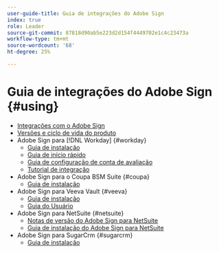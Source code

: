 ```yaml
---
user-guide-title: Guia de integrações do Adobe Sign
index: true
role: Leader
source-git-commit: 87818d90ab5e223d2d154f4449702e1c4c23473a
workflow-type: tm+mt
source-wordcount: '68'
ht-degree: 25%

---
```



# Guia de integrações do Adobe Sign {#using}

+ [Integrações com o Adobe Sign](home.md)
+ [Versões e ciclo de vida do produto](versions.md)
+ Adobe Sign para [!DNL Workday] {#workday}
   + [Guia de instalação](workday/install.md)
   + [Guia de início rápido](workday/quick-start.md)
   + [Guia de configuração de conta de avaliação](workday/trial-install.md)
   + [Tutorial de integração](workday/tutorial-video.md)
+ Adobe Sign para o Coupa BSM Suite {#coupa}
   + [Guia de instalação](coupa/install.md)
+ Adobe Sign para Veeva Vault {#veeva}
   + [Guia de instalação](veeva/install.md)
   + [Guia do Usuário](veeva/user.md)
+ Adobe Sign para NetSuite {#netsuite}
   + [Notas de versão do Adobe Sign para NetSuite](netsuite/release-notes.md)
   + [Guia de instalação do Adobe Sign para NetSuite](netsuite/install.md)
+ Adobe Sign para SugarCrm {#sugarcrm}
   + [Guia de instalação](sugarcrm/install.md)

